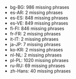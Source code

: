 - bg-BG: 986 missing phrases
- es-AR: 2 missing phrases
- es-ES: 848 missing phrases
- es-VE: 849 missing phrases
- fi-FI: 846 missing phrases
- fr-FR: 2 missing phrases
- it-IT: 2 missing phrases
- ja-JP: 7 missing phrases
- ko-KR: 2 missing phrases
- nl-NL: 2 missing phrases
- pl-PL: 1020 missing phrases
- ru-RU: 69 missing phrases
- zh-Hans: 40 missing phrases
